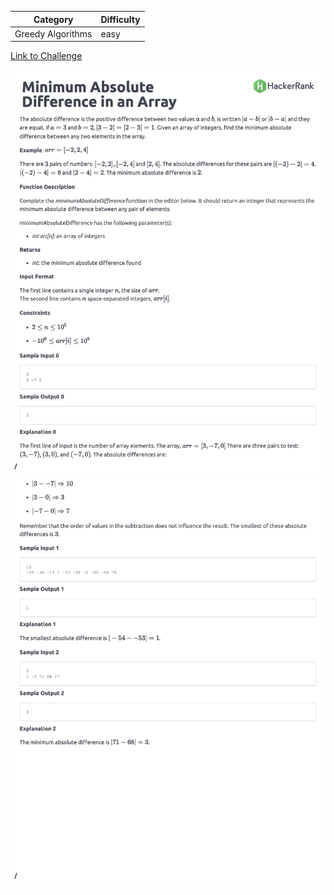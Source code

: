 | Category          | Difficulty |
| ----------------- | ---------- |
| Greedy Algorithms | easy       |

[Link to Challenge](https://www.hackerrank.com/challenges/minimum-absolute-difference-in-an-array/problem)

![Description Part 1](./Description1.png)
![Description Part 2](./Description2.png)

